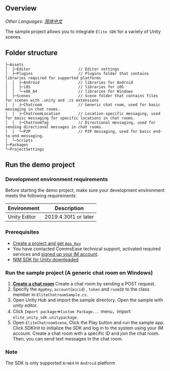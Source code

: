 ## Overview
_Other Languages: [简体中文](README_zh_CN.md)_

The sample project allows you to integrate `Elite SDK` for a variety of Unity scenes. 

## Folder structure
```
├─Assets
│  ├─Editor                     // Editor settings
│  ├─Plugins                    // Plugins folder that contains libraries required for supported platforms
│  │  ├─Android                 // libraries for Android
│  │  ├─iOS                     // libraries for iOS
│  │  └─x86_64                  // libraries for Windows
│  ├─Scenes                     // Scene folder that contains files for scenes with .unity and .cs extensions
│  │  ├─Chatroom                // Generic chat room, used for basic messaging in chat rooms.
│  │  ├─ChatroomLocation        // Location-specific messaging, used for basic messaging for specific locations in chat rooms.
│  │  ├─ChatroomTag             // Directional messaging, used for sending directional messages in chat rooms.
│  │  └─P2P                     // P2P messaging, used for basic end-to-end messaging.
│  └─Scripts
├─Packages
└─ProjectSettings
```

## Run the demo project

### Development environment requirements

Before starting the demo project, make sure your development environment meets the following requirements:

| Environment | Description |
|--------|--------|
| Unity Editor | 2019.4.30f1 or later |


### Prerequisites

- [Create a project and get `App Key`](https://doc.yunxin.163.com/nertc/docs/DE3NDM0NTI?platform=unity)
- You have contacted CommsEase technical support, activated required services and [signed up your IM account](https://doc.yunxin.163.com/messaging/docs/jMwMTQxODk?platform=android).
- [NIM SDK for Unity downloaded](https://yx-web-nosdn.netease.im/package/1663060266301/elite_unity_sdk_0.3.0.7z?download=elite_unity_sdk_0.3.0.7z)

### Run the sample project (A generic chat room on Windows)
1. [**Create a chat room**](https://doc.yunxin.163.com/messaging/docs/jA0MzQxOTI?platform=server)
Create a chat room by sending a POST request.
2. Specify the `AppKey`, `account`(`accid`) , `token` and `roomID` to the class member in `EliteChatroomSample.cs`.
3. Open Unity Hub and import the sample directory. Open the sample with unity editor.
4. Click `Import package`=>`Custom Package...` menu，import `elite_unity_sdk.unitypackage`.
5. Open `EliteChatroomScene`, Click the Play button and run the sample app. Click SDKInit to initialize the SDK and log in to the system using your IM account. Create a chat room with a specific ID and join the chat room. Then, you can send text messages in the chat room.

### Note
The SDK is only supported `Arm64` in `Android` platform
